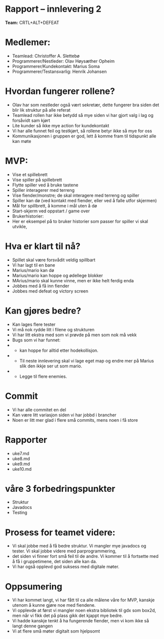# Rapport – innlevering 2
**Team:** CRTL+ALT+DEFEAT

# Medlemer:
* Teamlead: Christoffer A. Slettebø
* Programmerer/Nestleder: Olav Høysæther Opheim
* Programmerer/Kundekontakt: Marius Soma
* Programmerer/Testansvarlig: Henrik Johansen

# Hvordan fungerer rollene?
* Olav har som nestleder også vært sekretær, dette fungerer bra siden det blir lik struktur på alle referat
* Teamlead rollen har ikke betydd så mye siden vi har gjort valg i lag og forsåvidt sam kjørt
* Lite kunder så ikke mye action for kundekontakt
* Vi har alle funnet feil og testkjørt, så rollene betyr ikke så mye for oss
* Kommunikasjonen i gruppen er god, lett å komme fram til tidspunkt alle kan møte

# MVP:
* Vise et spillebrett
* Vise spiller på spillebrett
* Flytte spiller ved å bruke tastene
* Spiller interagerer med terreng
* Vise fiender/monstre; de skal interagere med terreng og spiller
* Spiller kan dø (ved kontakt med fiender, eller ved å falle utfor skjermen)
* Mål for spillbrett, å komme i mål uten å dø
* Start-skjerm ved oppstart / game over
* Brukerhistorier:
* Her er eksempel på to bruker historier som passer for spiller vi skal utvikle,

# Hva er klart til nå?
* Spillet skal være forsvådit veldig spillbart
* Vi har lagt til en bane
* Marius/mario kan dø
* Marius/mario kan hoppe og ødellege blokker
* MArius/mario skal kunne vinne, men er ikke helt ferdig enda
* Jobbes med å få inn fiender
* Jobbes med defeat og victory screen

# Kan gjøres bedre?
* Kan lages flere tester
* Vi må nok rydde litt i filene og strukturen
* Vi har litt ekstra med som vi prøvde på men som nok må vekk
* Bugs som vi har funnet:
* * kan hoppe for alltid etter hodekollisjon.
* * Til neste innlevering skal vi lage eget map og endre mer på Marius slik den ikkje ser ut som mario.
* * Legge til flere enemies.


# Commit
* Vi har alle commitet en del
* Kan være litt variasjon siden vi har jobbd i brancher
* Noen er litt mer glad i flere små commits, mens noen i få store

# Rapporter
* uke7.md
* uke8.md
* uke9.md
* uke10.md

# våre 3 forbedringspunkter
* Struktur
* Javadocs
* Testing

# Prosess for teamet videre:
* Vi skal jobbe med å få bedre struktur. Vi mangler mye javadocs og tester. Vi skal jobbe videre med parprogrammering,
* det siden vi finner fort små feil til de andre. Vi kommer til å fortsette med å få i gruppetimene, det siden alle kan da. 
* Vi har også opplevd god suksess med digitale møter. 

# Oppsumering
* Vi har kommet langt, vi har fått til ca alle målene våre for MVP, kanskje utenom å kunne gjøre noe med fiendene. 
* Vi opplevde at først vi mangler noen ekstra bibliotek til gdx som box2d, men når vi fikk det på plass gikk det kjappt mye bedre.
* Vi hadde kanskje tenkt å ha fungerende fiender, men vi kom ikke så langt denne gangen
* Vi at flere små møter digitalt som hjelpsomt 

